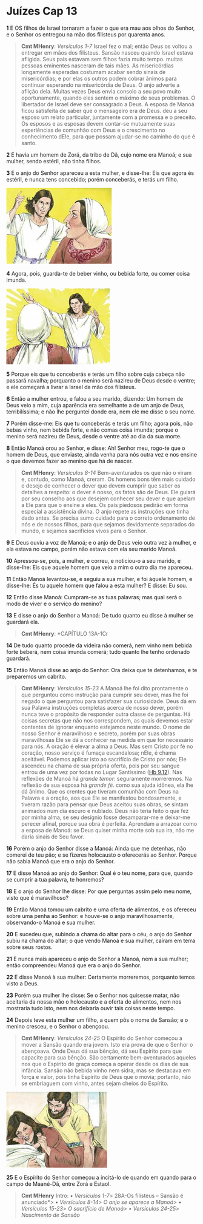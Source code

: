 # Juízes Cap 13

**1** 	E OS filhos de Israel tornaram a fazer o que era mau aos olhos do Senhor, e o Senhor os entregou na mão dos filisteus por quarenta anos.

> **Cmt MHenry**: *Versículos 1-7* Israel fez o mal; então Deus os voltou a entregar em mãos dos filisteus. Sansão nasceu quando Israel estava afligida. Seus pais estavam sem filhos fazia muito tempo. muitas pessoas eminentes nasceram de tais mães. As misericórdias longamente esperadas costumam acabar sendo sinais de misericórdias; e por elas os outros podem cobrar ânimos para continuar esperando na misericórdia de Deus. O anjo adverte a aflição dela. Muitas vezes Deus envia consolo a seu povo muito oportunamente, quando eles sentem o máximo de seus problemas. O libertador de Israel deve ser consagrado a Deus. A esposa de Manoá ficou satisfeita de saber que o mensageiro era de Deus. deu a seu esposo um relato particular, juntamente com a promessa e o preceito. Os esposos e as esposas devem contar-se mutuamente suas experiências de comunhão com Deus e o crescimento no conhecimento dEle, para que possam ajudar-se no caminho do que é santo.

**2** 	E havia um homem de Zorá, da tribo de Dã, cujo nome era Manoá; e sua mulher, sendo estéril, não tinha filhos.

**3** 	E o anjo do Senhor apareceu a esta mulher, e disse-lhe: Eis que agora és estéril, e nunca tens concebido; porém conceberás, e terás um filho.

![](../Images/SweetPublishing/7-13-1.jpg) 

**4** 	Agora, pois, guarda-te de beber vinho, ou bebida forte, ou comer coisa imunda.

![](../Images/SweetPublishing/7-13-2.jpg) 

**5** 	Porque eis que tu conceberás e terás um filho sobre cuja cabeça não passará navalha; porquanto o menino será nazireu de Deus desde o ventre; e ele começará a livrar a Israel da mão dos filisteus.

**6** 	Então a mulher entrou, e falou a seu marido, dizendo: Um homem de Deus veio a mim, cuja aparência era semelhante a de um anjo de Deus, terribilíssima; e não lhe perguntei donde era, nem ele me disse o seu nome.

**7** 	Porém disse-me: Eis que tu conceberás e terás um filho; agora pois, não bebas vinho, nem bebida forte, e não comas coisa imunda; porque o menino será nazireu de Deus, desde o ventre até ao dia da sua morte.

**8** 	Então Manoá orou ao Senhor, e disse: Ah! Senhor meu, rogo-te que o homem de Deus, que enviaste, ainda venha para nós outra vez e nos ensine o que devemos fazer ao menino que há de nascer.

> **Cmt MHenry**: *Versículos 8-14* Bem-aventurados os que não o viram e, contudo, como Manoá, creram. Os homens bons têm mais cuidado e desejo de conhecer o dever que devem cumprir que saber os detalhes a respeito: o dever é nosso, os fatos são de Deus. Ele guiará por seu conselho aos que desejem conhecer seu dever e que apelam a Ele para que o ensine a eles. Os pais piedosos pedirão em forma especial a assistência divina. O anjo repete as instruções que tinha dado antes. Se precisa sumo cuidado para o correto ordenamento de nós e de nossos filhos, para que sejamos devidamente separados do mundo, e sejamos sacrifícios vivos para o Senhor.

**9** 	E Deus ouviu a voz de Manoá; e o anjo de Deus veio outra vez à mulher, e ela estava no campo, porém não estava com ela seu marido Manoá.

**10** 	Apressou-se, pois, a mulher, e correu, e noticiou-o a seu marido, e disse-lhe: Eis que aquele homem que veio a mim o outro dia me apareceu.

**11** 	Então Manoá levantou-se, e seguiu a sua mulher, e foi àquele homem, e disse-lhe: És tu aquele homem que falou a esta mulher? E disse: Eu sou.

**12** 	Então disse Manoá: Cumpram-se as tuas palavras; mas qual será o modo de viver e o serviço do menino?

**13** 	E disse o anjo do Senhor a Manoá: De tudo quanto eu disse à mulher se guardará ela.

> **Cmt MHenry**: *CAPÍTULO 13A-1Cr

**14** 	De tudo quanto procede da videira não comerá, nem vinho nem bebida forte beberá, nem coisa imunda comerá; tudo quanto lhe tenho ordenado guardará.

**15** 	Então Manoá disse ao anjo do Senhor: Ora deixa que te detenhamos, e te preparemos um cabrito.

> **Cmt MHenry**: *Versículos 15-23* A Manoá lhe foi dito prontamente o que perguntou como instrução para cumprir seu dever, mas lhe foi negado o que perguntou para satisfazer sua curiosidade. Deus dá em sua Palavra instruções completas acerca de nosso dever, porém nunca teve o propósito de responder outra classe de perguntas. Há coisas secretas que não nos correspondem, as quais devemos estar contentes de ignorar enquanto estejamos neste mundo. O nome de nosso Senhor é maravilhoso e secreto, porém por suas obras maravilhosas Ele se dá a conhecer na medida em que for necessário para nós. A oração é elevar a alma a Deus. Mas sem Cristo por fé no coração, nosso serviço é fumaça escandalosa; nEle, é chama aceitável. Podemos aplicar isto ao sacrifício de Cristo por nós; Ele ascendeu na chama de sua própria oferta, pois por seu sangue entrou de uma vez por todas no Lugar Santíssimo ([Hb 9.12](../58N-Hb/09.md#12)). Nas reflexões de Manoá há *grande temor*: seguramente morreremos. Na reflexão de sua esposa há *grande fé*. como sua ajuda idônea, ela lhe dá ânimo. Que os crentes que tiveram comunhão com Deus na Palavra e a oração, aos que Ele se manifestou bondosamente, e tiveram razão para pensar que Deus aceitou suas obras, se sintam animados num dia escuro e nublado. Deus não teria feito o que fez por minha alma, se seu desígnio fosse desamparar-me e deixar-me perecer afinal, porque sua obra é perfeita. Aprendam a arrazoar como a esposa de Manoá: se Deus quiser minha morte sob sua ira, não me daria sinais de Seu favor.

**16** 	Porém o anjo do Senhor disse a Manoá: Ainda que me detenhas, não comerei de teu pão; e se fizeres holocausto o oferecerás ao Senhor. Porque não sabia Manoá que era o anjo do Senhor.

**17** 	E disse Manoá ao anjo do Senhor: Qual é o teu nome, para que, quando se cumprir a tua palavra, te honremos?

**18** 	E o anjo do Senhor lhe disse: Por que perguntas assim pelo meu nome, visto que é maravilhoso?

**19** 	Então Manoá tomou um cabrito e uma oferta de alimentos, e os ofereceu sobre uma penha ao Senhor: e houve-se o anjo maravilhosamente, observando-o Manoá e sua mulher.

**20** 	E sucedeu que, subindo a chama do altar para o céu, o anjo do Senhor subiu na chama do altar; o que vendo Manoá e sua mulher, caíram em terra sobre seus rostos.

**21** 	E nunca mais apareceu o anjo do Senhor a Manoá, nem a sua mulher; então compreendeu Manoá que era o anjo do Senhor.

**22** 	E disse Manoá à sua mulher: Certamente morreremos, porquanto temos visto a Deus.

**23** 	Porém sua mulher lhe disse: Se o Senhor nos quisesse matar, não aceitaria da nossa mão o holocausto e a oferta de alimentos, nem nos mostraria tudo isto, nem nos deixaria ouvir tais coisas neste tempo.

**24** 	Depois teve esta mulher um filho, a quem pôs o nome de Sansão; e o menino cresceu, e o Senhor o abençoou.

> **Cmt MHenry**: *Versículos 24-25* O Espírito do Senhor começou a mover a Sansão quando era jovem. Isto era prova de que o Senhor o abençoava. Onde Deus dá sua bênção, dá seu Espírito para que capacite para sua bênção. São certamente bem-aventurados aqueles nos que o Espírito de graça começa a operar desde os dias de sua infância. Sansão não bebida vinho nem sidra, mas se destacava em força e valor, pois tinha Espírito de Deus que o movia; portanto, não se embriaguem com vinho, antes sejam cheios do Espírito.

![](../Images/SweetPublishing/7-13-3.jpg) 

**25** 	E o Espírito do Senhor começou a incitá-lo de quando em quando para o campo de Maané-Dã, entre Zorá e Estaol.


> **Cmt MHenry** Intro: *• Versículos 1-7*> 28A-Os filisteus – Sansão é anunciado*> *• Versículos 8-14*> *O anjo se aparece a Manoá*> *• Versículos 15-23*> *O sacrifício de Manoá*> *• Versículos 24-25*> *Nascimento de Sansão*